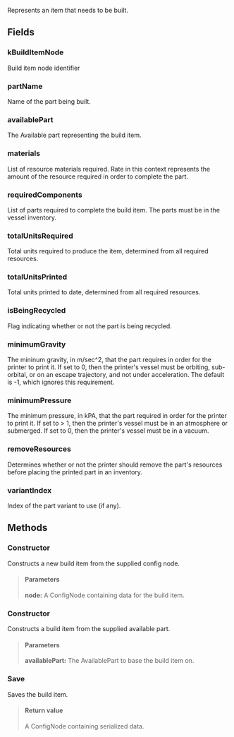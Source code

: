             
Represents an item that needs to be built.
        
## Fields

### kBuildItemNode
Build item node identifier
### partName
Name of the part being built.
### availablePart
The Available part representing the build item.
### materials
List of resource materials required. Rate in this context represents the amount of the resource required in order to complete the part.
### requiredComponents
List of parts required to complete the build item. The parts must be in the vessel inventory.
### totalUnitsRequired
Total units required to produce the item, determined from all required resources.
### totalUnitsPrinted
Total units printed to date, determined from all required resources.
### isBeingRecycled
Flag indicating whether or not the part is being recycled.
### minimumGravity
The mininum gravity, in m/sec^2, that the part requires in order for the printer to print it. If set to 0, then the printer's vessel must be orbiting, sub-orbital, or on an escape trajectory, and not under acceleration. The default is -1, which ignores this requirement.
### minimumPressure
The minimum pressure, in kPA, that the part required in order for the printer to print it. If set to > 1, then the printer's vessel must be in an atmosphere or submerged. If set to 0, then the printer's vessel must be in a vacuum.
### removeResources
Determines whether or not the printer should remove the part's resources before placing the printed part in an inventory.
### variantIndex
Index of the part variant to use (if any).
## Methods


### Constructor
Constructs a new build item from the supplied config node.
> #### Parameters
> **node:** A ConfigNode containing data for the build item.


### Constructor
Constructs a build item from the supplied available part.
> #### Parameters
> **availablePart:** The AvailablePart to base the build item on.


### Save
Saves the build item.
> #### Return value
> A ConfigNode containing serialized data.

